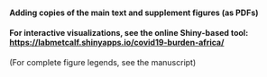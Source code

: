 #### Adding copies of the main text and supplement figures (as PDFs)

#### For interactive visualizations, see the online Shiny-based tool: https://labmetcalf.shinyapps.io/covid19-burden-africa/

(For complete figure legends, see the manuscript)
